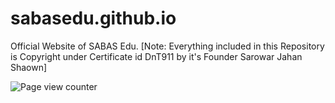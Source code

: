 # sabasedu.github.io
Official Website of SABAS Edu. [Note: Everything included in this Repository is Copyright under Certificate id DnT911 by it's Founder Sarowar Jahan Shaown]

<img style="margin: auto;" src="http://profile-counter.glitch.me/sabas/count.svg" alt="Page view counter" aria-label="Counter">
